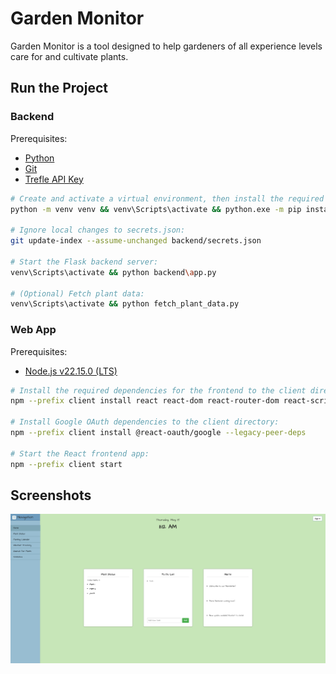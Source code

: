 # Garden Monitor

Garden Monitor is a tool designed to help gardeners of all experience levels care for and cultivate plants.

## Run the Project

### Backend

Prerequisites:

- [Python](https://www.python.org/)
- [Git](https://git-scm.com/)
- [Trefle API Key](https://trefle.io/)

```bash
# Create and activate a virtual environment, then install the required dependencies:
python -m venv venv && venv\Scripts\activate && python.exe -m pip install --upgrade pip && pip install requests flask-cors

# Ignore local changes to secrets.json:
git update-index --assume-unchanged backend/secrets.json

# Start the Flask backend server:
venv\Scripts\activate && python backend\app.py

# (Optional) Fetch plant data:
venv\Scripts\activate && python fetch_plant_data.py
```

### Web App

Prerequisites:

- [Node.js v22.15.0 (LTS)](https://nodejs.org)

```bash
# Install the required dependencies for the frontend to the client directory:
npm --prefix client install react react-dom react-router-dom react-scripts webpack@latest webpack-cli@latest

# Install Google OAuth dependencies to the client directory:
npm --prefix client install @react-oauth/google --legacy-peer-deps

# Start the React frontend app:
npm --prefix client start
```

## Screenshots

[![Home Page](media/home_page.png)](media/home_page.png)
